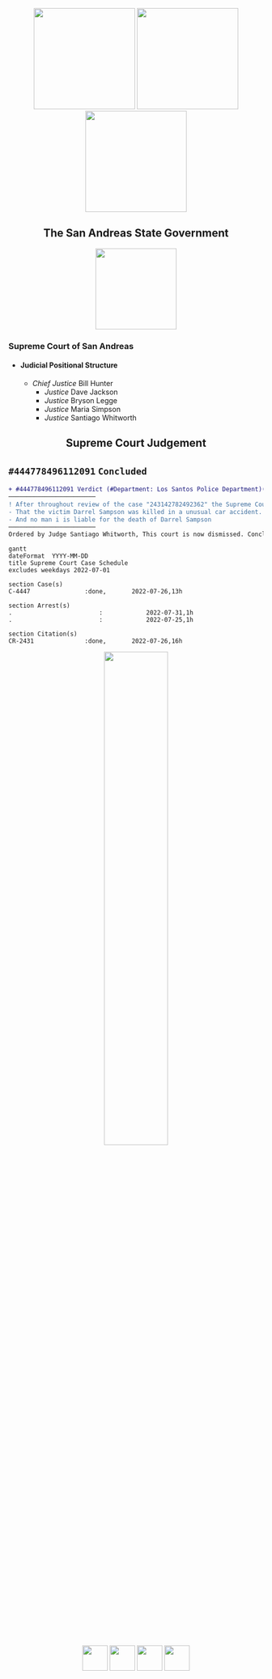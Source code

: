 <p align="center">
<img width="200" height="auto" src="https://i.imgur.com/CvRbjh7.png" /> <img width="200" height="auto" src="https://i.ibb.co/6bwcmKr/icon-2000px.png" /> <img width="200" height="auto" src="https://i.ibb.co/kB4PVf0/Supreme-Court-4-2.png" /> 
</p> 

<h2 align="center">The San Andreas State Government</h3>

<p align="center">
<img width="160" height="160" src="https://i.ibb.co/kB4PVf0/Supreme-Court-4-2.png" />
</p>

### Supreme Court of San Andreas
- #### Judicial Positional Structure
   - *Chief Justice* Bill Hunter
     - *Justice* Dave Jackson
     - *Justice* Bryson Legge
     - *Justice* Maria Simpson
     - *Justice* Santiago Whitworth

<h2 align="center">Supreme Court Judgement</h3>

## `#444778496112091` `Concluded`
```diff
+ #444778496112091 Verdict (#Department: Los Santos Police Department)(County: TSDOJ)
────────────────────────
! After throughout review of the case "243142782492362" the Supreme Court has come to a verdict!
- That the victim Darrel Sampson was killed in a unusual car accident. 
- And no man i is liable for the death of Darrel Sampson
────────────────────────
Ordered by Judge Santiago Whitworth, This court is now dismissed. Concluded at 2022-07-26 18:26
```

```mermaid
gantt
dateFormat  YYYY-MM-DD
title Supreme Court Case Schedule
excludes weekdays 2022-07-01

section Case(s)
C-4447               :done,       2022-07-26,13h

section Arrest(s)
.                        :            2022-07-31,1h
.                        :            2022-07-25,1h

section Citation(s)
CR-2431              :done,       2022-07-26,16h          
```

<p align="center">
<img width="50%" height="auto" src="https://cdn.discordapp.com/attachments/987509275968544768/1002011618395308112/1736727322_SAECbanner.png.9042b1b157fb1c151256ec4212895145.png" />
</p> 

<p align="center">
<img width="auto" height="50" src="https://justice-ls.xyz/wp-content/uploads/2020/07/doj-vector.png" /> <img width="auto" height="50" src="https://i.imgur.com/CvRbjh7.png" /> <img width="auto" height="50" src="https://i.ibb.co/6bwcmKr/icon-2000px.png" /> <img width="auto" height="50" src="https://i.ibb.co/kB4PVf0/Supreme-Court-4-2.png" /> 
</p>
